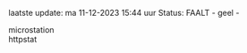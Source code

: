 laatste update: 
ma 11-12-2023 15:44   uur 
Status: FAALT - geel - 
<div class="service Y">microstation</div><div class="service G">httpstat</div>